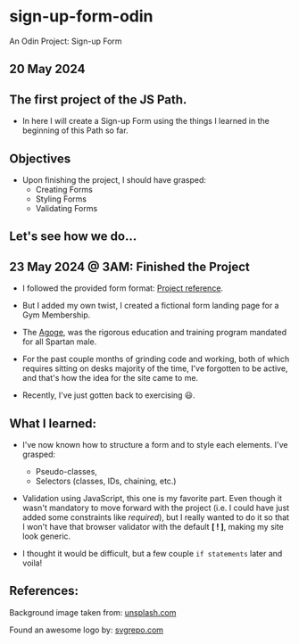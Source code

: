 # sign-up-form-odin 
An Odin Project: Sign-up Form

## 20 May 2024

## The first project of the JS Path.
* In here I will create a Sign-up Form using the things I learned in the 
    beginning of this Path so far.

## Objectives
* Upon finishing the project, I should have grasped:
    * Creating Forms
    * Styling Forms
    * Validating Forms

## Let's see how we do...

## 23 May 2024 @ 3AM: Finished the Project

* I followed the provided form format: [Project reference](https://cdn.statically.io/gh/TheOdinProject/curriculum/5f37d43908ef92499e95a9b90fc3cc291a95014c/html_css/project-sign-up-form/sign-up-form.png).

* But I added my own twist, I created a fictional form landing page for a Gym Membership.
* The [Agoge](<https://en.wikipedia.org/wiki/Agoge#:~:text=The%20agoge%20(Greek%3A%20%E1%BC%80%CE%B3%CF%89%CE%B3%CE%AE%2C,ruling%20houses%2C%20Eurypontid%20and%20Agiad.>), was the rigorous education and training program mandated for all Spartan male. 
* For the past couple months of grinding code and working, both of which requires sitting on desks majority of the time, I've forgotten to be active, and that's how the idea for the site came to me. 
* Recently, I've just gotten back to exercising 😃.

## What I learned:

* I've now known how to structure a form and to style each elements. I've grasped:
    * Pseudo-classes,
    * Selectors (classes, IDs, chaining, etc.)

* Validation using JavaScript, this one is my favorite part. Even though it wasn't mandatory to move forward with the project (i.e. I could have just added some constraints like <em>required</em>), but I really wanted to do it so that I won't have that browser validator with the default <strong>[ ! ]</strong>, making my site look generic.

* I thought it would be difficult, but a few couple ```if statements``` later and voila!

## References:


Background image taken from: [unsplash.com](https://images.unsplash.com/photo-1526506118085-60ce8714f8c5?w=500&auto=format&fit=crop&q=60&ixlib=rb-4.0.3&ixid=M3wxMjA3fDB8MHxzZWFyY2h8ODB8fHdvcmslMjBvdXQlMjBneW18ZW58MHx8MHx8fDA%3D)

Found an awesome logo by: [svgrepo.com](https://www.svgrepo.com/svg/444142/medieval-spartan)